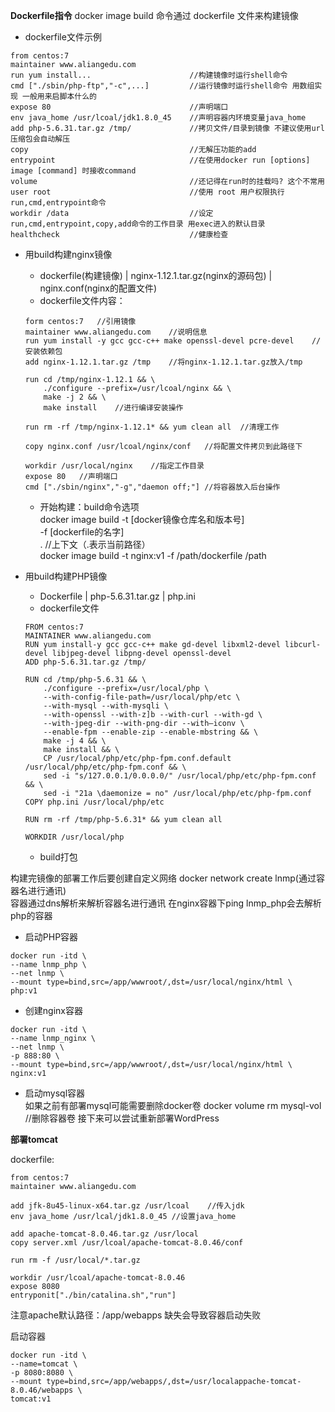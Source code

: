 __Dockerfile指令__
docker image build 命令通过 dockerfile 文件来构建镜像

* dockerfile文件示例
```
from centos:7
maintainer www.aliangedu.com
run yum install...                      //构建镜像时运行shell命令
cmd ["./sbin/php-ftp","-c",...]         //运行镜像时运行shell命令 用数组实现 一般用来启脚本什么的
expose 80                               //声明端口
env java_home /usr/lcoal/jdk1.8.0_45    //声明容器内环境变量java_home
add php-5.6.31.tar.gz /tmp/             //拷贝文件/目录到镜像 不建议使用url 压缩包会自动解压
copy                                    //无解压功能的add
entrypoint                              //在使用docker run [options] image [command] 时接收command
volume                                  //还记得在run时的挂载吗? 这个不常用
user root                               //使用 root 用户权限执行run,cmd,entrypoint命令
workdir /data                           //设定run,cmd,entrypoint,copy,add命令的工作目录 用exec进入的默认目录
healthcheck                             //健康检查
```

* 用build构建nginx镜像
    * dockerfile(构建镜像) | nginx-1.12.1.tar.gz(nginx的源码包) | nginx.conf(nginx的配置文件)
    * dockerfile文件内容：
    ```
    form centos:7   //引用镜像
    maintainer www.aliangedu.com    //说明信息
    run yum install -y gcc gcc-c++ make openssl-devel pcre-devel    //安装依赖包
    add nginx-1.12.1.tar.gz /tmp    //将nginx-1.12.1.tar.gz放入/tmp

    run cd /tmp/nginx-1.12.1 && \
        ./configure --prefix=/usr/lcoal/nginx && \
        make -j 2 && \
        make install    //进行编译安装操作

    run rm -rf /tmp/nginx-1.12.1* && yum clean all  //清理工作

    copy nginx.conf /usr/lcoal/nginx/conf   //将配置文件拷贝到此路径下

    workdir /usr/local/nginx    //指定工作目录
    expose 80   //声明端口
    cmd ["./sbin/nginx","-g","daemon off;"] //将容器放入后台操作
    ```
    * 开始构建：build命令选项<br>
    docker image build -t [docker镜像仓库名和版本号] \
                    -f [dockerfile的名字] \
                    .    //上下文（.表示当前路径）<br>
    docker image build -t nginx:v1 -f /path/dockerfile /path

* 用build构建PHP镜像
    * Dockerfile | php-5.6.31.tar.gz | php.ini
    * dockerfile文件
    ```
    FROM centos:7
    MAINTAINER www.aliangedu.com
    RUN yum install-y gcc gcc-c++ make gd-devel libxml2-devel libcurl-devel libjpeg-devel libpng-devel openssl-devel
    ADD php-5.6.31.tar.gz /tmp/

    RUN cd /tmp/php-5.6.31 && \
        ./configure --prefix=/usr/local/php \
        --with-config-file-path=/usr/local/php/etc \
        --with-mysql --with-mysqli \
        --with-openssl --with-z]b --with-curl --with-gd \
        --with-jpeg-dir --with-png-dir --with—iconv \
        --enable-fpm --enable-zip --enable-mbstring && \
        make -j 4 && \
        make install && \
        CP /usr/local/php/etc/php-fpm.conf.default /usr/local/php/etc/php-fpm.conf && \
        sed -i "s/127.0.0.1/0.0.0.0/" /usr/local/php/etc/php-fpm.conf && \
        sed -i "21a \daemonize = no" /usr/local/php/etc/php-fpm.conf
    COPY php.ini /usr/local/php/etc

    RUN rm -rf /tmp/php-5.6.31* && yum clean all

    WORKDIR /usr/local/php
    ```
    * build打包

构建完镜像的部署工作后要创建自定义网络  docker network create lnmp(通过容器名进行通讯)<br>
容器通过dns解析来解析容器名进行通讯 在nginx容器下ping lnmp_php会去解析php的容器

* 启动PHP容器
```
docker run -itd \
--name lnmp_php \
--net lnmp \
--mount type=bind,src=/app/wwwroot/,dst=/usr/local/nginx/html \
php:v1
```
* 创建nginx容器
```
docker run -itd \
--name lnmp_nginx \
--net lnmp \
-p 888:80 \
--mount type=bind,src=/app/wwwroot/,dst=/usr/local/nginx/html \
nginx:v1
```
* 启动mysql容器<br>
如果之前有部署mysql可能需要删除docker卷 docker volume rm mysql-vol  //删除容器卷
接下来可以尝试重新部署WordPress

__部署tomcat__

dockerfile:
```
from centos:7
maintainer www.aliangedu.com

add jfk-8u45-linux-x64.tar.gz /usr/lcoal    //传入jdk
env java_home /usr/lcal/jdk1.8.0_45 //设置java_home

add apache-tomcat-8.0.46.tar.gz /usr/local  
copy server.xml /usr/lcoal/apache-tomcat-8.0.46/conf

run rm -f /usr/local/*.tar.gz

workdir /usr/lcoal/apache-tomcat-8.0.46
expose 8080
entryponit["./bin/catalina.sh","run"]
```
注意apache默认路径：/app/webapps 缺失会导致容器启动失败

启动容器
```
docker run -itd \
--name=tomcat \
-p 8080:8080 \
--mount type=bind,src=/app/webapps/,dst=/usr/localappache-tomcat-8.0.46/webapps \
tomcat:v1
```